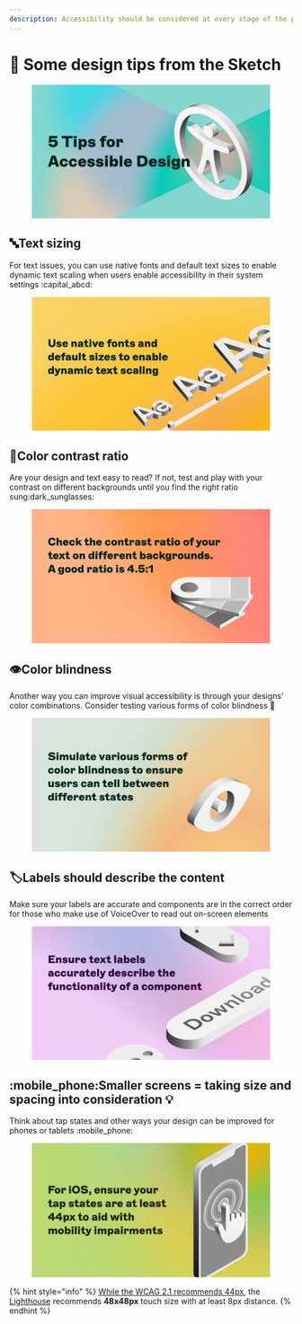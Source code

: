 ```yaml
---
description: Accessibility should be considered at every stage of the process.
---
```


# 💎 Some design tips from the Sketch

<figure><img src="../.gitbook/assets/FTI-7xEUUAA4RwF-1.jpg" alt=""><figcaption></figcaption></figure>

## :abc:Text sizing

For text issues, you can use native fonts and default text sizes to enable dynamic text scaling when users enable accessibility in their system settings :capital\_abcd:

<figure><img src="../.gitbook/assets/FTJAUWpagAAXvvr.jpg" alt=""><figcaption></figcaption></figure>

## :art:Color contrast ratio

Are your design and text easy to read? If not, test and play with your contrast on different backgrounds until you find the right ratio sung:dark\_sunglasses:

<figure><img src="../.gitbook/assets/FTI_fmCagAAuWV0.jpg" alt=""><figcaption></figcaption></figure>

## :eye:Color blindness

Another way you can improve visual accessibility is through your designs’ color combinations. Consider testing various forms of color blindness :art:

<figure><img src="../.gitbook/assets/FTJAmRuaUAc33WK.jpg" alt=""><figcaption></figcaption></figure>

## :label:Labels should describe the content

Make sure your labels are accurate and components are in the correct order for those who make use of VoiceOver to read out on-screen elements

<figure><img src="../.gitbook/assets/FTJB_-OaUAAiUWr.jpg" alt=""><figcaption></figcaption></figure>

## :mobile\_phone:Smaller screens = taking size and spacing into consideration :bulb:

Think about tap states and other ways your design can be improved for phones or tablets :mobile\_phone:

<figure><img src="../.gitbook/assets/FTJAyDqVUAEp8Cv.jpg" alt=""><figcaption></figcaption></figure>

{% hint style="info" %}
[While the WCAG 2.1 recommends 44px](../wcag-2.1-in-the-practice/2.-operable/2.5-input-modalities.md#target-size-aaa), the [Lighthouse](https://web.dev/measure/) recommends **48x48px** touch size with at least 8px distance.
{% endhint %}
